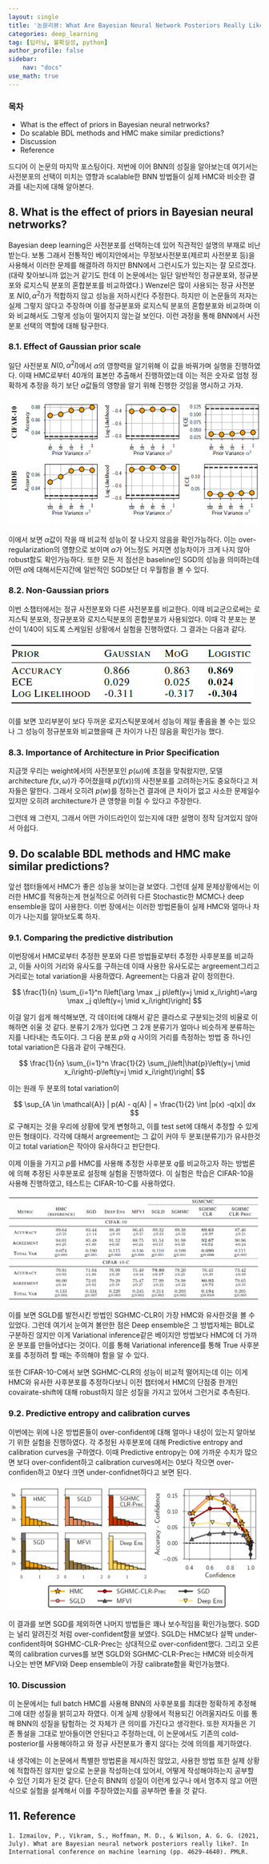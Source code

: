 ```yaml
---
layout: single
title: '논문리뷰: What Are Bayesian Neural Network Posteriors Really Like - 2?'
categories: deep_learning
tag: [딥러닝, 불확실성, python]
author_profile: false
sidebar:
    nav: "docs"
use_math: true
---
```



### 목차

- What is the effect of priors in Bayesian neural netrworks?
- Do scalable BDL methods and HMC make similar predictions?
- Discussion
- Reference

드디어 이 논문의 마지막 포스팅이다. 저번에 이어 BNN의 성질을 알아보는데 여기서는 사전분포의 선택이 미치는 영향과 scalable한 BNN 방법들이 실제 HMC와 비슷한 결과를 내는지에 대해 알아본다.



## 8. What is the effect of priors in Bayesian neural netrworks?

Bayesian deep learning은 사전분포를 선택하는데 있어 직관적인 설명의 부재로 비난받는다. 보통 그래서 전통적인 베이지안에서는 무정보사전분포(제르피 사전분포 등)을 사용해서 이러한 문제를 해결하려 하지만 BNN에서 그런시도가 있는지는 잘 모르겠다. (대략 찾아보니까 없는거 같기도 한데 이 논문에서는 일단 일반적인 정규분포와, 정규분포와 로지스틱 분포의 혼합분포를 비교하였다.) Wenzel은 많이 사용되는 정규 사전분포 $N(0, \alpha^{2} I)$가 적합하지 않고 성능을 저하시킨다 주정한다. 하지만 이 논문들의 저자는 실제 그렇지 않다고 주장하며 이를 정규분포와 로지스틱 분포의 혼합분포와 비교하며 이와 비교해서도 그렇게 성능이 떨어지지 않는걸 보인다. 이런 과정을 통해 BNN에서 사전분포 선택의 역할에 대해 탐구한다.

### 8.1. Effect of Gaussian prior scale

일단 사전분포 $N(0, \alpha^{2} I)$에서 $\alpha$의 영향력을 알기위해 이 값을 바꿔가며 실행을 진행하였다. 이때 HMC로부터 40개의 표본만 추출해서 진행하였는데 이는 적은 숫자로 엄청 정확하게 추정을 하기 보단 $\alpha$값들의 영향을 알기 위해 진행한 것임을 명시하고 가자.

![png](/images/What_bnn_files/bnn12.png)


이에서 보면 $\alpha$값이 작을 때 비교적 성능이 잘 나오지 않음을 확인가능하다. 이는 over-regularization의 영향으로 보이며 $\alpha$가 어느정도 커지면 성능차이가 크게 나지 않아 robust함도 확인가능하다. 또한 모든 저 점선은 baseline인 SGD의 성능을 의미하는데 어떤 $\alpha$에 대해서든지간에 일반적인 SGD보단 더 우월함을 볼 수 있다.

### 8.2. Non-Gaussian priors

이번 소챕터에서는 정규 사전분포와 다른 사전분포를 비교한다. 이때 비교군으로써는 로지스틱 분포와, 정규분포와 로지스틱분포의 혼합분포가 사용되었다. 이때 각 분포는 분산이 1/40이 되도록 스케일된 상황에서 실험을 진행하였다. 그 결과는 다음과 같다.

![png](/images/What_bnn_files/bnn13.png)

이를 보면 꼬리부분이 보다 두꺼운 로지스틱분포에서 성능이 제일 좋음을 볼 수는 있으나 그 성능이 정규분포와 비교했을때 큰 차이가 나진 않음을 확인가능 했다.

### 8.3. Importance of Architecture in Prior Specification

지금껏 우리는 weight에서의 사전분포인 $p(\omega)$에 초점을 맞춰왔지만, 모델 architecture $f(x,\omega)$가 주어졌을때 $p(f(x))$의 사전분포를 고려하는거도 중요하다고 저자들은 말한다. 그래서 오히려 $p(w)$를 정하는건 결과에 큰 차이가 없고 사소한 문제일수 있지만 오히려 architecture가 큰 영향을 미칠 수 있다고 주장한다.

그런데 왜 그런지, 그래서 어떤 가이드라인이 있는지에 대한 설명이 정작 담겨있지 않아서 아쉽다.

## 9. Do scalable BDL methods and HMC make similar predictions?

앞선 챕터들에서 HMC가 좋은 성능을 보이는걸 보였다. 그런데 실제 문제상황에서는 이러한 HMC를 적용하는게 현실적으로 어려워 다른 Stochastic한 MCMC나 deep ensemble을 많이 사용한다. 이번 장에서는 이러한 방법론들이 실제 HMC와 얼마나 차이가 나는지를 알아보도록 하자.

### 9.1. Comparing the predictive distribution

이번장에서 HMC로부터 추정한 분포와 다른 방법들로부터 추정한 사후분포를 비교하고, 이들 사이의 거리와 유사도를 구하는데 이때 사용한 유사도로는 argreement그리고 거리로는 total variation을 사용하였다. Agreement는 다음과 같이 정의한다.

$$
\frac{1}{n} \sum_{i=1}^n I\left[\arg \max _j p\left(y=j \mid x_i\right)=\arg \max _j q\left(y=j \mid x_i\right)\right]
$$

이걸 알기 쉽게 해석해보면, 각 데이터에 대해서 같은 클라스로 구분되는것의 비율로 이해하면 쉬울 것 같다. 분류기 2개가 있다면 그 2개 분류기가 얼마나 비슷하게 분류하는지를 나타내는 측도이다. 그 다음 분포 $p$와 $q$ 사이의 거리를 측정하는 방법 중 하나인 total variation은 다음과 같이 구해진다.

$$
\frac{1}{n} \sum_{i=1}^n \frac{1}{2} \sum_j\left|\hat{p}\left(y=j \mid x_i\right)-p\left(y=j \mid x_i\right)\right| 
$$

이는 원래 두 분포의 total variation이

$$
\sup_{A \in \mathcal{A}} | p(A) - q(A) | = \frac{1}{2} \int |p(x) -q(x)| dx
$$
로 구해지는 것을 우리에 상황에 맞게 변형하고, 이를 test set에 대해서 추정할 수 있게 만든 형태이다. 각각에 대해서 argreement는 그 값이 커야 두 분포(분류기)가 유사한것이고 total variation은 작아야 유사하다고 판단한다.

이제 이들을 가지고 $p$를 HMC를 사용해 추정한 사후분포 $q$를 비교하고자 하는 방법론에 의해 추정된 사후분포로 설정해 실험을 진행하였다. 이 실험은 학습은 CIFAR-10을 사용해 진행하였고, 테스트는 CIFAR-10-C를 사용하였다.

![png](/images/What_bnn_files/bnn14.png)


이를 보면 SGLD를 발전시킨 방법인 SGHMC-CLR이 가장 HMC와 유사한것을 볼 수 있었다. 그런데 여기서 눈여겨 볼만한 점은 Deep ensemble은 그 방법자체는 BDL로 구분하진 않지만 이게 Variational inference같은 베이지안 방법보다 HMC에 더 가까운 분포를 만들어냈다는 것이다. 이를 통해 Variational inference를 통해 True 사후분포를 추정하려 할 때는 주의해야 함을 알 수 있다.

또한 CIFAR-10-C에서 보면 SGHMC-CLR의 성능이 비교적 떨어지는데 이는 이게 HMC와 유사한 사후분포를 추정하다보니 이전 챕터에서 HMC의 단점중 한개인 covairate-shift에 대해 robust하지 않은 성질을 가지고 있어서 그런거로 추측된다. 

### 9.2. Predictive entropy and calibration curves

이번에는 위에 나온 방법론들이 over-confident에 대해 얼마나 내성이 있는지 알아보기 위한 실험을 진행하였다. 각 추정된 사후분포에 대해 Predictive entropy and calibration curves을 구하였다. 이때 Predictive entropy는 0에 가까운 수치가 많으면 보다 over-confident하고 calibration curves에서는 0보다 작으면 over-confiden하고 0보다 크면 under-confidnet하다고 보면 된다.

![png](/images/What_bnn_files/bnn15.png)

이 결과를 보면 SGD를 제외하면 나머지 방법들은 꽤나 보수적임을 확인가능했다. SGD는 널리 알려진것 처럼 over-confident함을 보였다. SGLD는 HMC보다 살짝 under-confident하며 SGHMC-CLR-Prec는 상대적으로 over-confident했다. 그리고 오른쪽의 calibration curves를 보면 SGLD와 SGHMC-CLR-Prec는 HMC와 비슷하게 나오는 반면 MFVI와 Deep ensemble이 가장 calibrate함을 확인가능했다.

### 10. Discussion

이 논문에서는 full batch HMC를 사용해 BNN의 사후분포를 최대한 정확하게 추정해 그에 대한 성질을 밝히고자 하였다. 이게 실제 상황에서 적용되긴 어려울지라도 이를 통해 BNN의 성질을 탐험하는 것 자체가 큰 의미를 가진다고 생각한다. 또한 저자들은 기존 통설을 그대로 받아들이면 안된다고 주정하는데, 이 논문에서도 기존의 cold-posterior를 사용해야하고 와 정규 사전분포가 좋지 않다는 것에 의의를 제기하였다.

내 생각에는 이 논문에서 특별한 방법론을 제시하진 않았고, 사용한 방법 또한 실제 상황에 적합하진 않지만 앞으로 논문을 작성하는데 있어서, 어떻게 작성해야하는지 공부할 수 있던 기회가 된것 같다. 단순히 BNN의 성질이 이런게 있구나 에서 멈추지 않고 어떤식으로 실험을 설계해서 이를 주장하였는지를 공부하면 좋을 것 같다.

## 11. Reference

    1. Izmailov, P., Vikram, S., Hoffman, M. D., & Wilson, A. G. G. (2021, July). What are Bayesian neural network posteriors really like?. In International conference on machine learning (pp. 4629-4640). PMLR.
